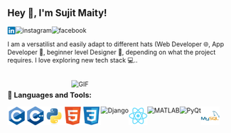 ## Hey 👋, I'm Sujit Maity!
<a href='https://www.linkedin.com/in/sujit-maity-8a3123207/'><img align='left' alt="linkedin" src="https://raw.githubusercontent.com/devicons/devicon/master/icons/linkedin/linkedin-original.svg" height='18px'/></a>
<a href='https://www.instagram.com/its_sujitmaity/'><img align='left' alt="instagram" src="https://upload.wikimedia.org/wikipedia/commons/a/a5/Instagram_icon.png" height='18px'/></a>
<a href='https://www.facebook.com/sujit-maity.7547031/'><img align='left' alt="facebook" src="https://upload.wikimedia.org/wikipedia/commons/5/51/Facebook_f_logo_%282019%29.svg" height='18px'/></a>
<br/>

I am a versatilist and easily adapt to different hats (Web Developer 🌐, App Developer 📱, beginner level Designer 🎨, depending on what the project requires. I love exploring new tech stack 💻.. 
<br/>






<br/>

<img align="right" alt="GIF" src="https://raw.githubusercontent.com/rahul-jha98/rahul-jha98/main/techstack.gif" width="360px"/>

### 🔨 Languages and Tools:
<a href="https://www.cprogramming.com/" target="_blank"> <img align="left" alt="C" height ="42px" src="https://raw.githubusercontent.com/devicons/devicon/master/icons/c/c-original.svg"> </a>
<a href="https://isocpp.org/" target="_blank"> <img align="left" alt="C++" height ="42px" src="https://raw.githubusercontent.com/devicons/devicon/master/icons/cplusplus/cplusplus-original.svg"> </a>
<a href="https://www.python.org" target="_blank"><img align="left" alt="Python" height ="42px" src="https://raw.githubusercontent.com/devicons/devicon/master/icons/python/python-original.svg"></a>
<a href="https://developer.mozilla.org/en-US/docs/Web/HTML" target="_blank"> <img align="left" alt="HTML" height ="42px" src="https://raw.githubusercontent.com/devicons/devicon/master/icons/html5/html5-original.svg"> </a>
<a href="https://developer.mozilla.org/en-US/docs/Web/CSS" target="_blank"> <img align="left" alt="CSS" height ="42px" src="https://raw.githubusercontent.com/devicons/devicon/master/icons/css3/css3-original.svg"> </a>
<a href="https://www.djangoproject.com/" target="_blank"> <img align="left" alt="Django" height ="42px" src="https://cdn.worldvectorlogo.com/logos/django.svg"> </a>
<a href="https://reactjs.org/" target="_blank"> <img align="left" alt="React" height ="42px" src="https://raw.githubusercontent.com/devicons/devicon/master/icons/react/react-original.svg"></a>
<a href="https://www.mathworks.com/products/matlab.html" target="_blank"> <img align="left" alt="MATLAB" height ="42px" src="https://upload.wikimedia.org/wikipedia/commons/2/21/Matlab_Logo.png"> </a>
<a href="https://riverbankcomputing.com/software/pyqt/intro" target="_blank"> <img align="left" alt="PyQt" height ="42px" src="https://upload.wikimedia.org/wikipedia/commons/thumb/e/ee/Qt_for_Python_logo.svg/1200px-Qt_for_Python_logo.svg.png"> </a>
<a href="https://www.mysql.com/" target="_blank"> <img align="left" alt="MySQL" height="42px" src="https://raw.githubusercontent.com/devicons/devicon/master/icons/mysql/mysql-original-wordmark.svg"> </a>

<br>
